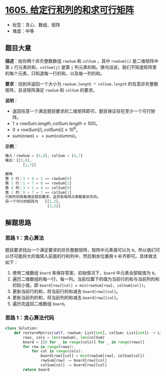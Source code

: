 # [1605. 给定行和列的和求可行矩阵](https://leetcode.cn/problems/find-valid-matrix-given-row-and-column-sums/)

- 标签：贪心、数组、矩阵
- 难度：中等

## 题目大意

**描述**：给你两个非负整数数组 `rowSum` 和 `colSum` ，其中 `rowSum[i]` 是二维矩阵中第 `i` 行元素的和，`colSum[j]` 是第 `j` 列元素的和。换句话说，我们不知道矩阵里的每个元素，只知道每一行的和，以及每一列的和。

**要求**：找到并返回一个大小为 `rowSum.length * colSum.length` 的任意非负整数矩阵，且该矩阵满足 `rowSum` 和 `colSum` 的要求。

**说明**：

- 返回任意一个满足题目要求的二维矩阵即可，题目保证存在至少一个可行矩阵。
- $1 \le rowSum.length, colSum.length \le 500$。
- $0 \le rowSum[i], colSum[i] \le 10^8$。
- $sum(rows) == sum(columns)$。

**示例**：

```Python
输入：rowSum = [3,8], colSum = [4,7]
输出：[[3,0],
        [1,7]]

解释
第 0 行：3 + 0 = 3 == rowSum[0]
第 1 行：1 + 7 = 8 == rowSum[1]
第 0 列：3 + 1 = 4 == colSum[0]
第 1 列：0 + 7 = 7 == colSum[1]
行和列的和都满足题目要求，且所有矩阵元素都是非负的。
另一个可行的矩阵为   [[1,2],
                   [3,5]]
```

## 解题思路

### 思路 1：贪心算法

题目要求找出一个满足要求的非负整数矩阵，矩阵中元素值可以为 `0`。所以我们可以尽可能将大的值填入前面的行和列中，然后剩余位置用 `0` 补齐即可。具体做法如下：

1. 使用二维数组 `board` 来保存答案，初始情况下，`board` 中元素全部赋值为 `0`。
2. 遍历二维数组的每一行，每一列。当前位置下的值为当前行的和与当前列的和的较小值，即 `board[row][col] = min(rowSum[row], colSum[col])`。
3. 更新当前行的和，将当前行的和减去 `board[row][col]`。
4. 更新当前列的和，将当前列的和减去 `board[row][col]`。
5. 遍历完返回二维数组 `board`。

### 思路 1：贪心算法代码

```Python
class Solution:
    def restoreMatrix(self, rowSum: List[int], colSum: List[int]) -> List[List[int]]:
        rows, cols = len(rowSum), len(colSum)
        board = [[0 for _ in range(cols)] for _ in range(rows)]
        for row in range(rows):
            for col in range(cols):
                board[row][col] = min(rowSum[row], colSum[col])
                rowSum[row] -= board[row][col]
                colSum[col] -= board[row][col]
        return board
```

